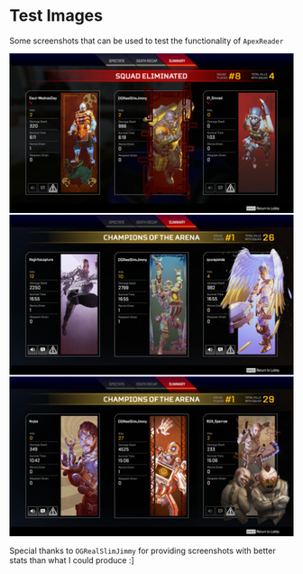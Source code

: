 # Test Images
Some screenshots that can be used to test the functionality of `ApexReader`

![Obnoxious banner](https://github.com/cubrink/ApexReader/blob/master/test_imgs/img1.png)
![Another tricky banner](https://www.github.com/cubrink/ApexReader/blob/master/test_imgs/img4.png)
![What a game](https://www.github.com/cubrink/ApexReader/blob/master/test_imgs/img6.png)

Special thanks to `OGRealSlimJimmy` for providing screenshots with better stats than what I could produce :]
